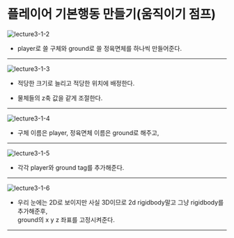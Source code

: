 플레이어 기본행동 만들기(움직이기 점프)  
=======================
![lecture3-1-2](https://github.com/isp829/HU/blob/master/images/lecture3/3-1-2.png)
* player로 쓸 구체와 ground로 쓸 정육면체를 하나씩 만들어준다.  
--------------------------
![lecture3-1-3](https://github.com/isp829/HU/blob/master/images/lecture3/3-1-3.PNG)  
* 적당한 크기로 늘리고 적당한 위치에 배정한다.  
+ 물체들의 z축 값을 같게 조절한다.
 ---------------------------------  
![lecture3-1-4](https://github.com/isp829/HU/blob/master/images/lecture3/3-1-4.png)  
* 구체 이름은 player, 정육면체 이름은 ground로 해주고,   
 ---------------------------------  
![lecture3-1-5](https://github.com/isp829/HU/blob/master/images/lecture3/3-1-5.png)  
* 각각 player와 ground tag를 추가해준다.
 ---------------------------------  
![lecture3-1-6](https://github.com/isp829/HU/blob/master/images/lecture3/3-1-6.png)  
* 우리 눈에는 2D로 보이지만 사실 3D이므로 2d rigidbody말고 그냥 rigidbody를 추가해준후,  
ground의 x y z 좌표를 고정시켜준다.
 ---------------------------------  
    

